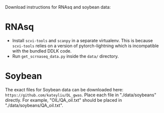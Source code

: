 Download instructions for RNAsq and soybean data:

# RNAsq
-  Install ```scvi-tools``` and ```scanpy``` in a separate virtualenv. This is because ```scvi-tools``` relies on a version of pytorch-lightning which is incompatible with the bundled DDLK code.
-  Run ```get_scrnaseq_data.py``` inside the ```data/``` directory.

# Soybean 
The exact files for Soybean data can be downloaded here: ```https://github.com/kateyliu/DL_gwas```. Place each file in "./data/soybeans" directly. For example, "OIL/QA_oil.txt" should be placed in "./data/soybeans/QA_oil.txt".
